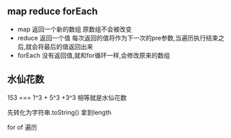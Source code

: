 ## map reduce forEach
  - map 返回一个新的数组 原数组不会被改变
  - reduce 返回一个值 每次返回的值将作为下一次的pre参数,当遍历执行结束之后,就会将最后的值返回出来
  - forEach 没有返回值,就和for循环一样,会修改原来的数组
## 水仙花数
153 === 1^3 + 5^3 +3^3 相等就是水仙花数

先转化为字符串.toString() 拿到length

for of 遍历
